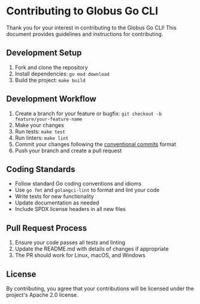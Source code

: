 # Contributing to Globus Go CLI

Thank you for your interest in contributing to the Globus Go CLI! This document provides guidelines and instructions for contributing.

## Development Setup

1. Fork and clone the repository
2. Install dependencies: `go mod download`
3. Build the project: `make build`

## Development Workflow

1. Create a branch for your feature or bugfix: `git checkout -b feature/your-feature-name`
2. Make your changes
3. Run tests: `make test`
4. Run linters: `make lint`
5. Commit your changes following the [conventional commits](https://www.conventionalcommits.org/) format
6. Push your branch and create a pull request

## Coding Standards

- Follow standard Go coding conventions and idioms
- Use `go fmt` and `golangci-lint` to format and lint your code
- Write tests for new functionality
- Update documentation as needed
- Include SPDX license headers in all new files

## Pull Request Process

1. Ensure your code passes all tests and linting
2. Update the README.md with details of changes if appropriate
3. The PR should work for Linux, macOS, and Windows

## License

By contributing, you agree that your contributions will be licensed under the project's Apache 2.0 license.